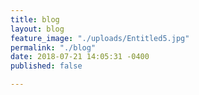 ```yaml
---
title: blog
layout: blog
feature_image: "./uploads/Entitled5.jpg"
permalink: "./blog"
date: 2018-07-21 14:05:31 -0400
published: false

---
```


